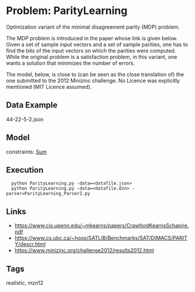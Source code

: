 # Problem: ParityLearning

Optimization variant of the minimal disagreement parity (MDP) problem.

The MDP problem is introduced in the paper whose link is given below.
Given a set of sample input vectors and a set of sample parities, one has to
find the bits of the input vectors on which the parities were computed.
While the original problem is a satisfaction problem, in this variant,
one wants a solution that minimizes the number of errors.

The model, below, is close to (can be seen as the close translation of) the one submitted to the 2012 Minizinc challenge.
No Licence was explicitly mentioned (MIT Licence assumed).

## Data Example
  44-22-5-2.json

## Model
  constraints: [Sum](https://pycsp.org/documentation/constraints/Sum)

## Execution
```
  python ParityLearning.py -data=<datafile.json>
  python ParityLearning.py -data=<datafile.dzn> -parser=ParityLearning_ParserZ.py
```

## Links
  - https://www.cis.upenn.edu/~mkearns/papers/CrawfordKearnsSchapire.pdf
  - https://www.cs.ubc.ca/~hoos/SATLIB/Benchmarks/SAT/DIMACS/PARITY/descr.html
  - https://www.minizinc.org/challenge2012/results2012.html

## Tags
  realistic, mzn12

